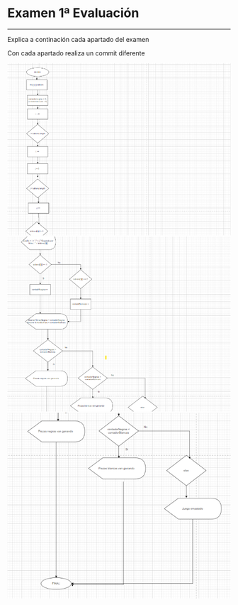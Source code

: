 # Examen 1ª Evaluación

---

Explica a continación cada apartado del examen

Con cada apartado realiza un commit diferente

![Primera Imagen Ordinograma](./foto1.png)
![Primera Imagen Ordinograma](./foto2.png)
![Primera Imagen Ordinograma](./foto3.png)